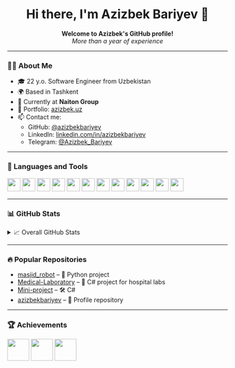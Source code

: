 <h1 align="center">Hi there, I'm Azizbek Bariyev 👋</h1>

<p align="center">
  <strong>Welcome to Azizbek's GitHub profile!</strong><br>
  <em>More than a year of experience</em>
</p>

---

### 🧑‍💻 About Me

- 🎓 22 y.o. Software Engineer from Uzbekistan
- 🌍 Based in Tashkent
- 💼 Currently at **Naiton Group**
- 🔗 Portfolio: [azizbek.uz](https://azizbek.uz)
- 📫 Contact me:
  - GitHub: [@azizbekbariyev](https://github.com/azizbekbariyev)
  - LinkedIn: [linkedin.com/in/azizbekbariyev](https://linkedin.com/in/azizbekbariyev)
  - Telegram: [@Azizbek_Bariyev](https://t.me/Azizbek_Bariyev)

---

### 🚀 Languages and Tools

<p align="left">
  <img src="https://cdn.jsdelivr.net/gh/devicons/devicon/icons/html5/html5-original.svg" width="30"/>
  <img src="https://cdn.jsdelivr.net/gh/devicons/devicon/icons/css3/css3-original.svg" width="30"/>
  <img src="https://cdn.jsdelivr.net/gh/devicons/devicon/icons/javascript/javascript-original.svg" width="30"/>
  <img src="https://cdn.jsdelivr.net/gh/devicons/devicon/icons/python/python-original.svg" width="30"/>
  <img src="https://cdn.jsdelivr.net/gh/devicons/devicon/icons/c/c-original.svg" width="30"/>
  <img src="https://cdn.jsdelivr.net/gh/devicons/devicon/icons/csharp/csharp-original.svg" width="30"/>
  <img src="https://cdn.jsdelivr.net/gh/devicons/devicon/icons/git/git-original.svg" width="30"/>
  <img src="https://cdn.jsdelivr.net/gh/devicons/devicon/icons/github/github-original.svg" width="30"/>
  <img src="https://cdn.jsdelivr.net/gh/devicons/devicon/icons/vscode/vscode-original.svg" width="30"/>
  <img src="https://cdn.jsdelivr.net/gh/devicons/devicon/icons/heroku/heroku-original.svg" width="30"/>
  <img src="https://cdn.jsdelivr.net/gh/devicons/devicon/icons/linux/linux-original.svg" width="30"/>
  <img src="https://cdn.jsdelivr.net/gh/devicons/devicon/icons/windows8/windows8-original.svg" width="30"/>
</p>

---

### 📊 GitHub Stats

<details>
  <summary>📈 Overall GitHub Stats</summary>
  <br>
  <img src="https://github-readme-stats.vercel.app/api?username=azizbekbariyev&show_icons=true&theme=github_dark" alt="GitHub Stats"/>
  <br>
  <img src="https://github-readme-streak-stats.herokuapp.com?user=azizbekbariyev&theme=github-dark&hide_border=false" alt="GitHub Streak"/>
</details>

---

### 🔥 Popular Repositories

- [masjid_robot](https://github.com/azizbekbariyev/masjid_robot) – 🐍 Python project
- [Medical-Laboratory](https://github.com/azizbekbariyev/Medical-Laboratory) – 🏥 C# project for hospital labs
- [Mini-project](https://github.com/azizbekbariyev/Mini-project) – 🛠️ C#
- [azizbekbariyev](https://github.com/azizbekbariyev/azizbekbariyev) – 🔧 Profile repository

---

### 🏆 Achievements

<p align="left">
  <img src="https://github.githubassets.com/images/modules/profile/achievements/pull-shark-default.png" width="50" />
  <img src="https://github.githubassets.com/images/modules/profile/achievements/yolo-default.png" width="50" />
  <img src="https://github.githubassets.com/images/modules/profile/achievements/arctic-code-vault-contributor-default.png" width="50" />
</p>
